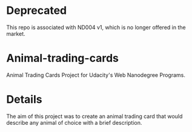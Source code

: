# Deprecated
This repo is associated with ND004 v1, which is no longer offered in the market. 

# Animal-trading-cards
Animal Trading Cards Project for Udacity's Web Nanodegree Programs.

# Details
The aim of this project was to create an animal trading card that would describe any animal of choice with a brief description.



